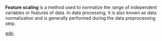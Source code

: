 **Feature scaling** is a method used to normalize the range of independent variables or features of data. In data processing, it is also known as data normalization and is generally performed during the data preprocessing step.

[wiki](https://en.wikipedia.org/wiki/Feature_scaling)
